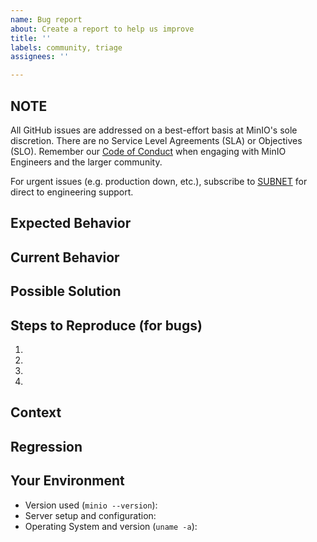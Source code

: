```yaml
---
name: Bug report
about: Create a report to help us improve
title: ''
labels: community, triage
assignees: ''

---
```


## NOTE
All GitHub issues are addressed on a best-effort basis at MinIO's sole discretion. There are no Service Level Agreements (SLA) or Objectives (SLO). Remember our [Code of Conduct](https://github.com/qkbyte/minio/blob/master/code_of_conduct.md) when engaging with MinIO Engineers and the larger community.

For urgent issues (e.g. production down, etc.), subscribe to [SUBNET](https://min.io/pricing?jmp=github) for direct to engineering support.
 
<!--- Provide a general summary of the issue in the Title above -->

## Expected Behavior
<!--- If you're describing a bug, tell us what should happen -->
<!--- If you're suggesting a change/improvement, tell us how it should work -->

## Current Behavior
<!--- If describing a bug, tell us what happens instead of the expected behavior -->
<!--- If suggesting a change/improvement, explain the difference from current behavior -->

## Possible Solution
<!--- Not obligatory, but suggest a fix/reason for the bug, -->
<!--- or ideas how to implement the addition or change -->

## Steps to Reproduce (for bugs)
<!--- Provide a link to a live example, or an unambiguous set of steps to -->
<!--- reproduce this bug. Include code to reproduce, if relevant -->
<!--- and make sure you have followed https://github.com/qkbyte/minio/tree/release/docs/debugging to capture relevant logs -->

1.
2.
3.
4.

## Context
<!--- How has this issue affected you? What are you trying to accomplish? -->
<!--- Providing context helps us come up with a solution that is most useful in the real world -->

## Regression
<!-- Is this issue a regression? (Yes / No) -->
<!-- If Yes, optionally please include minio version or commit id or PR# that caused this regression, if you have these details. -->

## Your Environment
<!--- Include as many relevant details about the environment you experienced the bug in -->
* Version used (`minio --version`):
* Server setup and configuration:
* Operating System and version (`uname -a`):
